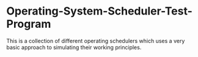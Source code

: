 # Operating-System-Scheduler-Test-Program
This is a collection of different operating schedulers which uses a very basic approach to simulating their working principles.
